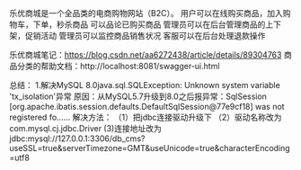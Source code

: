 乐优商城是一个全品类的电商购物网站（B2C）。
用户可以在线购买商品，加入购物车，下单，秒杀商品
可以品论已购买商品
管理员可以在后台管理商品的上下架，促销活动
管理员可以监控商品销售状况
客服可以在后台处理退款操作

乐优商城笔记：https://blog.csdn.net/aa6272438/article/details/89304763
商品分类的帮助文档：http://localhost:8081/swagger-ui.html

总结：
1.解决MySQL 8.0java.sql.SQLException: Unknown system variable 'tx_isolation'异常
原因：从MySQL5.7升级到8.0之后报异常：SqlSession [org.apache.ibatis.session.defaults.DefaultSqlSession@77e9cf18] was not registered fo……
解决方法：
 （1）把jdbc连接驱动升级下
 （2）驱动名称改为com.mysql.cj.jdbc.Driver
  (3)连接地址改为jdbc:mysql://127.0.0.1:3306/db_cms?useSSL=true&serverTimezone=GMT&useUnicode=true&characterEncoding=utf8

